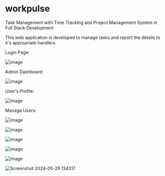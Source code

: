 # workpulse
Task Management with Time Tracking and Project Management System in Full Stack Development

This web application is developed to manage tasks and report the details to it's appropriate handlers.



Login Page: 

![image](https://github.com/luciferscorp/workpulse/assets/146311407/c891dbda-2e20-4410-bb8e-872fea9dcc04)


Admin Dashboard:

![image](https://github.com/luciferscorp/workpulse/assets/146311407/319e4aae-e503-455a-9bf2-f9d4b4f62270)

User's Profile:

![image](https://github.com/luciferscorp/workpulse/assets/146311407/2124b28f-37b1-4cb3-92c7-a236f7af0b67)

Manage Users:

![image](https://github.com/luciferscorp/workpulse/assets/146311407/2b16090d-68cb-4b85-9d51-a0003837408b)



![image](https://github.com/luciferscorp/workpulse/assets/146311407/e87965a7-87c7-4059-a2d2-c515b20a5d9a)


![image](https://github.com/luciferscorp/workpulse/assets/146311407/d9adb623-e4c0-4995-9cba-ce0e89c4940c)



![image](https://github.com/luciferscorp/workpulse/assets/146311407/60ead9c8-4187-4cbd-a86b-2ee5584903cd)


![image](https://github.com/luciferscorp/workpulse/assets/146311407/78039bcf-a2df-47d3-b071-fe0814dc5a19)


![Screenshot 2024-05-29 134317](https://github.com/luciferscorp/workpulse/assets/146311407/c2ec92a3-0bdf-4b49-89ab-361dafe55a27)

